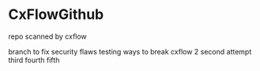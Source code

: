 # CxFlowGithub
repo scanned by cxflow

branch to fix security flaws
testing ways to break cxflow
2
second attempt
third
fourth
fifth